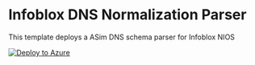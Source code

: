 # Infoblox DNS Normalization Parser

This template deploys a ASim DNS schema parser for Infoblox NIOS

[![Deploy to Azure](https://aka.ms/deploytoazurebutton)](https://portal.azure.com/#create/Microsoft.Template/uri/https%3A%2F%2Fraw.githubusercontent.com%2FAzure%2FAzure-Sentinel%2Fmaster%2FParsers%2FNormalized%20Schema%20-%20DNS%20Events%2FARM%2FInfoblox%2FInfoxblox.json)
